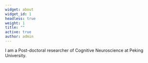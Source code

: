 ```yaml
---
widget: about
widget_id: 1
headless: true
weight: 1
title: ""
active: true
author: admin
---
```

I am a Post-doctoral researcher of Cognitive Neuroscience at Peking University.